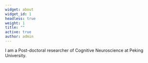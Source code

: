 ```yaml
---
widget: about
widget_id: 1
headless: true
weight: 1
title: ""
active: true
author: admin
---
```

I am a Post-doctoral researcher of Cognitive Neuroscience at Peking University.